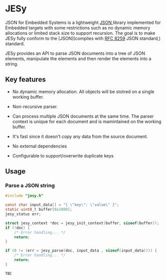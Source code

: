 # JESy

JSON for Embedded Systems is a lightweight [JSON ]([JSON](https://www.json.org/json-en.html))library implemented for Embedded targets with some restrictions such as no dynamic memory allocations or limited stack size to support recursion. The goal is to make JESy fully conform to the [JSON](complies with [RFC 8259](https://datatracker.ietf.org/doc/html/rfc8259) JSON standard,) standard.

JESy provides an API to parse JSON documents into a tree of JSON elements, manipulate the elements and then render the elements into a string.


## Key features

- No dynamic memory allocation. All objects will be stotred on a single working buffer.

- Non-recursive parser.

- Can process multiple JSON documents at the same time. The parser context is unique for each document and is mamintained on the working buffer.

-  It's fast since it doesn't copy any data from the source document. 

- No external dependencies

- Configurable to support/overwrite duplicate keys



## Usage

### Parse a JSON string

```c
#include "jesy.h"

const char input_data[] = "{ \"key\": \"value\" }";
static uint8_t buffer[0x1000];
jesy_status err;

struct jesy_context *doc = jesy_init_context(buffer, sizeof(buffer));
if (!doc) {
    /* Error handling... */
    return;
}

if (0 != (err = jesy_parse(doc, input_data , sizeof(input_data)))) {
    /* Error handling... */
    return;
}

TBC




```

